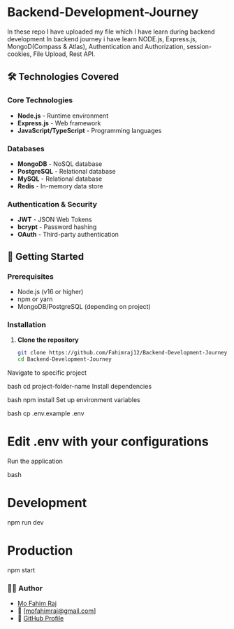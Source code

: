 # Backend-Development-Journey
In these repo I have uploaded  my file which I have learn during backend development
In backend journey i have learn NODE.js, Express.js, MongoD(Compass & Atlas), Authentication and Authorization, session-cookies, File Upload, Rest API.

## 🛠️ Technologies Covered

### Core Technologies
- **Node.js** - Runtime environment
- **Express.js** - Web framework
- **JavaScript/TypeScript** - Programming languages

### Databases
- **MongoDB** - NoSQL database
- **PostgreSQL** - Relational database
- **MySQL** - Relational database
- **Redis** - In-memory data store

### Authentication & Security
- **JWT** - JSON Web Tokens
- **bcrypt** - Password hashing
- **OAuth** - Third-party authentication

## 🚀 Getting Started

### Prerequisites
- Node.js (v16 or higher)
- npm or yarn
- MongoDB/PostgreSQL (depending on project)

### Installation

1. **Clone the repository**
   ```bash
   git clone https://github.com/Fahimraj12/Backend-Development-Journey.git
   cd Backend-Development-Journey
Navigate to specific project

bash
cd project-folder-name
Install dependencies

bash
npm install
Set up environment variables

bash
cp .env.example .env
# Edit .env with your configurations
Run the application

bash
# Development
npm run dev

# Production
npm start

### 👨‍💻 Author
- [Mo Fahim Raj](https://www.linkedin.com/in/mo-fahim-raj-175b9b304/)
- 📧 [mofahimraj@gmail.com]
- 🔗 [GitHub Profile](https://github.com/Fahimraj12)
